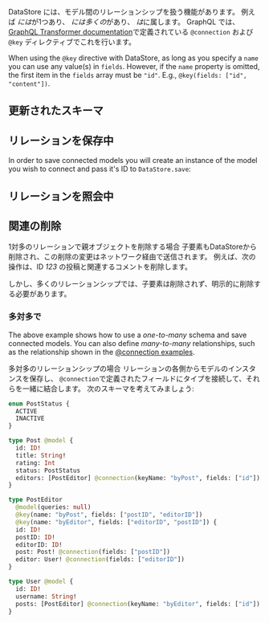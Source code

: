 
DataStore には、モデル間のリレーションシップを扱う機能があります。 例えば *には*が1つあり、 *には多くの*があり、 *は*に属します。 GraphQL では、 [GraphQL Transformer documentation](~/cli/graphql-transformer/connection.md)で定義されている `@connection` および `@key` ディレクティブでこれを行います。

<amplify-callout warning>

When using the `@key` directive with DataStore, as long as you specify a `name` you can use any value(s) in `fields`. However, if the `name` property is omitted, the first item in the `fields` array must be `"id"`. E.g., `@key(fields: ["id", "content"])`.

</amplify-callout>

## 更新されたスキーマ

<inline-fragment platform="js" src="~/lib/datastore/fragments/js/relational/updated-schema.md"></inline-fragment> <inline-fragment platform="ios" src="~/lib/datastore/fragments/ios/relational/updated-schema.md"></inline-fragment> <inline-fragment platform="android" src="~/lib/datastore/fragments/android/relational/updated-schema.md"></inline-fragment> <inline-fragment platform="flutter" src="~/lib/datastore/fragments/flutter/relational/updated-schema.md"></inline-fragment>

## リレーションを保存中

In order to save connected models you will create an instance of the model you wish to connect and pass it's ID to `DataStore.save`:

<inline-fragment platform="js" src="~/lib/datastore/fragments/js/relational/save-snippet.md"></inline-fragment> <inline-fragment platform="ios" src="~/lib/datastore/fragments/ios/relational/save-snippet.md"></inline-fragment> <inline-fragment platform="android" src="~/lib/datastore/fragments/android/relational/save-snippet.md"></inline-fragment> <inline-fragment platform="flutter" src="~/lib/datastore/fragments/flutter/relational/save-snippet.md"></inline-fragment>

## リレーションを照会中

<inline-fragment platform="js" src="~/lib/datastore/fragments/js/relational/query-snippet.md"></inline-fragment> <inline-fragment platform="ios" src="~/lib/datastore/fragments/ios/relational/query-snippet.md"></inline-fragment> <inline-fragment platform="android" src="~/lib/datastore/fragments/android/relational/query-snippet.md"></inline-fragment> <inline-fragment platform="flutter" src="~/lib/datastore/fragments/flutter/relational/query-snippet.md"></inline-fragment>

## 関連の削除

1対多のリレーションで親オブジェクトを削除する場合 子要素もDataStoreから削除され、この削除の変更はネットワーク経由で送信されます。 例えば、次の操作は、ID *123* の投稿と関連するコメントを削除します。

<inline-fragment platform="js" src="~/lib/datastore/fragments/js/relational/delete-snippet.md"></inline-fragment> <inline-fragment platform="ios" src="~/lib/datastore/fragments/ios/relational/delete-snippet.md"></inline-fragment> <inline-fragment platform="android" src="~/lib/datastore/fragments/android/relational/delete-snippet.md"></inline-fragment> <inline-fragment platform="flutter" src="~/lib/datastore/fragments/flutter/relational/delete-snippet.md"></inline-fragment>

しかし、多くのリレーションシップでは、子要素は削除されず、明示的に削除する必要があります。

### 多対多で

The above example shows how to use a *one-to-many* schema and save connected models. You can also define *many-to-many* relationships, such as the relationship shown in the [@connection examples](~/cli/graphql-transformer/connection.md#many-to-many-connections).

多対多のリレーションシップの場合 リレーションの各側からモデルのインスタンスを保存し、 `@connection`で定義されたフィールドにタイプを接続して、それらを一緒に結合します。 次のスキーマを考えてみましょう:

```graphql
enum PostStatus {
  ACTIVE
  INACTIVE
}

type Post @model {
  id: ID!
  title: String!
  rating: Int
  status: PostStatus
  editors: [PostEditor] @connection(keyName: "byPost", fields: ["id"])
}

type PostEditor
  @model(queries: null)
  @key(name: "byPost", fields: ["postID", "editorID"])
  @key(name: "byEditor", fields: ["editorID", "postID"]) {
  id: ID!
  postID: ID!
  editorID: ID!
  post: Post! @connection(fields: ["postID"])
  editor: User! @connection(fields: ["editorID"])
}

type User @model {
  id: ID!
  username: String!
  posts: [PostEditor] @connection(keyName: "byEditor", fields: ["id"])
}
```

<inline-fragment platform="js" src="~/lib/datastore/fragments/js/relational/save-many-snippet.md"></inline-fragment> <inline-fragment platform="ios" src="~/lib/datastore/fragments/ios/relational/save-many-snippet.md"></inline-fragment> <inline-fragment platform="android" src="~/lib/datastore/fragments/android/relational/save-many-snippet.md"></inline-fragment> <inline-fragment platform="flutter" src="~/lib/datastore/fragments/flutter/relational/save-many-snippet.md"></inline-fragment>
